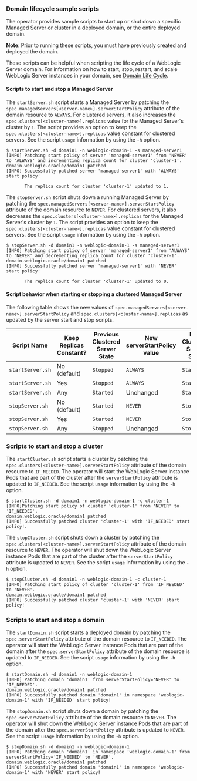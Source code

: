 ### Domain lifecycle sample scripts

The operator provides sample scripts to start up or shut down a specific Managed Server or cluster in a deployed domain, or the entire deployed domain.

**Note**: Prior to running these scripts, you must have previously created and deployed the domain.

These scripts can be helpful when scripting the life cycle of a WebLogic Server domain. For information on how to start, stop, restart, and scale WebLogic Server instances in your domain, see [Domain Life Cycle](https://oracle.github.io/weblogic-kubernetes-operator/userguide/managing-domains/domain-lifecycle).

#### Scripts to start and stop a Managed Server
The `startServer.sh` script starts a Managed Server by patching the `spec.managedServers[<server-name>].serverStartPolicy` attribute of the domain resource to `ALWAYS`. For clustered servers, it also increases the `spec.clusters[<cluster-name>].replicas` value for the Managed Server's cluster by `1`. The script provides an option to keep the `spec.clusters[<cluster-name>].replicas` value constant for clustered servers. See the script `usage` information by using the `-h` option.

```
$ startServer.sh -d domain1 -n weblogic-domain-1 -s managed-server1
[INFO] Patching start policy of server 'managed-server1' from 'NEVER' to 'ALWAYS' and incrementing replica count for cluster 'cluster-1'.
domain.weblogic.oracle/domain1 patched
[INFO] Successfully patched server 'managed-server1' with 'ALWAYS' start policy!

       The replica count for cluster 'cluster-1' updated to 1.
```

The `stopServer.sh` script shuts down a running Managed Server by patching the `spec.managedServers[<server-name>].serverStartPolicy` attribute of the domain resource to `NEVER`. For clustered servers, it also decreases the `spec.clusters[<cluster-name>].replicas` for the Managed Server's cluster by `1`. The script provides an option to keep the `spec.clusters[<cluster-name>].replicas` value constant for clustered servers. See the script `usage` information by using the `-h` option.

```
$ stopServer.sh -d domain1 -n weblogic-domain-1 -s managed-server1
[INFO] Patching start policy of server 'managed-server1' from 'ALWAYS' to 'NEVER' and decrementing replica count for cluster 'cluster-1'.
domain.weblogic.oracle/domain1 patched
[INFO] Successfully patched server 'managed-server1' with 'NEVER' start policy!

       The replica count for cluster 'cluster-1' updated to 0.
```

#### Script behavior when starting or stopping a clustered Managed Server
The following table shows the new values of `spec.managedServers[<server-name>].serverStartPolicy` and `spec.clusters[<cluster-name>].replicas` as updated by the server start and stop scripts.

| Script Name | Keep Replicas Constant? | Previous Clustered Server State | New serverStartPolicy value | New Clustered Server State | Cluster's Replicas Value |
| --- | --- | --- | --- | --- | --- |
| `startServer.sh`| No (default) | `Stopped` | `ALWAYS` | `Started` | Incremented by 1 |
| `startServer.sh`| Yes | `Stopped` | `ALWAYS` | `Started` | Unchanged |
| `startServer.sh`| Any | `Started` | Unchanged | `Started` | Unchanged |
| `stopServer.sh`| No (default) | `Started` | `NEVER` | `Stopped` | Decremented by 1 |
| `stopServer.sh`| Yes | `Started` | `NEVER` | `Stopped` | Unchanged |
| `stopServer.sh`| Any | `Stopped` | Unchanged | `Stopped` | Unchanged |

### Scripts to start and stop a cluster

The `startCluster.sh` script starts a cluster by patching the `spec.clusters[<cluster-name>].serverStartPolicy` attribute of the domain resource to `IF_NEEDED`. The operator will start the WebLogic Server instance Pods that are part of the cluster after the `serverStartPolicy` attribute is updated to `IF_NEEDED`. See the script `usage` information by using the `-h` option.
```
$ startCluster.sh -d domain1 -n weblogic-domain-1 -c cluster-1
[INFO]Patching start policy of cluster 'cluster-1' from 'NEVER' to 'IF_NEEDED'.
domain.weblogic.oracle/domain1 patched
[INFO] Successfully patched cluster 'cluster-1' with 'IF_NEEDED' start policy!.
```
The `stopCluster.sh` script shuts down a cluster by patching the `spec.clusters[<cluster-name>].serverStartPolicy` attribute of the domain resource to `NEVER`. The operator will shut down the WebLogic Server instance Pods that are part of the cluster after the `serverStartPolicy` attribute is updated to `NEVER`. See the script `usage` information by using the `-h` option.
```
$ stopCluster.sh -d domain1 -n weblogic-domain-1 -c cluster-1
[INFO] Patching start policy of cluster 'cluster-1' from 'IF_NEEDED' to 'NEVER'.
domain.weblogic.oracle/domain1 patched
[INFO] Successfully patched cluster 'cluster-1' with 'NEVER' start policy!
```
### Scripts to start and stop a domain
The `startDomain.sh` script starts a deployed domain by patching the `spec.serverStartPolicy` attribute of the domain resource to `IF_NEEDED`. The operator will start the WebLogic Server instance Pods that are part of the domain after the `spec.serverStartPolicy` attribute of the domain resource is updated to `IF_NEEDED`. See the script `usage` information by using the `-h` option.
```
$ startDomain.sh -d domain1 -n weblogic-domain-1
[INFO] Patching domain 'domain1' from serverStartPolicy='NEVER' to 'IF_NEEDED'.
domain.weblogic.oracle/domain1 patched
[INFO] Successfully patched domain 'domain1' in namespace 'weblogic-domain-1' with 'IF_NEEDED' start policy!
```

The `stopDomain.sh` script shuts down a domain by patching the `spec.serverStartPolicy` attribute of the domain resource to `NEVER`. The operator will shut down the WebLogic Server instance Pods that are part of the domain after the `spec.serverStartPolicy` attribute is updated to `NEVER`. See the script `usage` information by using the `-h` option.
```
$ stopDomain.sh -d domain1 -n weblogic-domain-1
[INFO] Patching domain 'domain1' in namespace 'weblogic-domain-1' from serverStartPolicy='IF_NEEDED' to 'NEVER'.
domain.weblogic.oracle/domain1 patched
[INFO] Successfully patched domain 'domain1' in namespace 'weblogic-domain-1' with 'NEVER' start policy!
